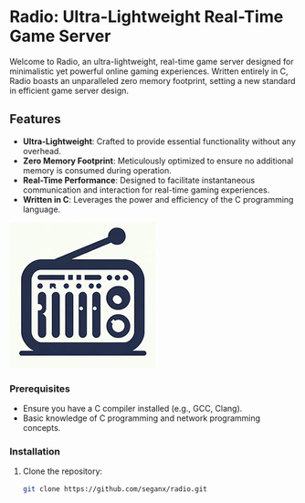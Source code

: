 # Radio: Ultra-Lightweight Real-Time Game Server

Welcome to Radio, an ultra-lightweight, real-time game server designed for minimalistic yet powerful online gaming experiences. Written entirely in C, Radio boasts an unparalleled zero memory footprint, setting a new standard in efficient game server design.

## Features

- **Ultra-Lightweight**: Crafted to provide essential functionality without any overhead.
- **Zero Memory Footprint**: Meticulously optimized to ensure no additional memory is consumed during operation.
- **Real-Time Performance**: Designed to facilitate instantaneous communication and interaction for real-time gaming experiences.
- **Written in C**: Leverages the power and efficiency of the C programming language.

![Radio](radio.jpg)

### Prerequisites

- Ensure you have a C compiler installed (e.g., GCC, Clang).
- Basic knowledge of C programming and network programming concepts.

### Installation

1. Clone the repository:
   ```bash
   git clone https://github.com/seganx/radio.git
